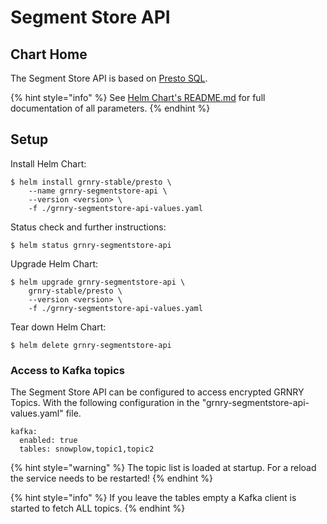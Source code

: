 # Segment Store API

## Chart Home

The Segment Store API is based on [Presto SQL](https://prestosql.github.io/docs.prestosql.io/339/).

{% hint style="info" %}
See [Helm Chart's README.md](https://github.com/syncier/grnry-presto-access-control/tree/master/helm) for full documentation of all parameters.
{% endhint %}

## Setup

Install Helm Chart:

```text
$ helm install grnry-stable/presto \
    --name grnry-segmentstore-api \
    --version <version> \
    -f ./grnry-segmentstore-api-values.yaml
```

Status check and further instructions:

```text
$ helm status grnry-segmentstore-api
```

Upgrade Helm Chart:

```text
$ helm upgrade grnry-segmentstore-api \
    grnry-stable/presto \
    --version <version> \
    -f ./grnry-segmentstore-api-values.yaml
```

Tear down Helm Chart:

```text
$ helm delete grnry-segmentstore-api
```

### Access to Kafka topics

The Segment Store API can be configured to access encrypted GRNRY Topics. With the following configuration in the "grnry-segmentstore-api-values.yaml" file.

```text
kafka:
  enabled: true
  tables: snowplow,topic1,topic2
```

{% hint style="warning" %}
The topic list is loaded at startup. For a reload the service needs to be restarted!
{% endhint %}

{% hint style="info" %}
If you leave the tables empty a Kafka client is started to fetch ALL topics.
{% endhint %}

